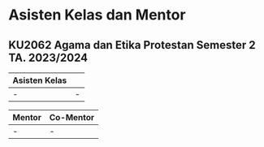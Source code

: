 # Asisten Kelas dan Mentor
## KU2062 Agama dan Etika Protestan Semester 2 TA. 2023/2024

| **Asisten Kelas** | &#10240; |
|:---------|:----------------------|
| - | - |
 
| **Mentor** | **Co-Mentor** |
|:---------|:----------------------|
| - | - |
